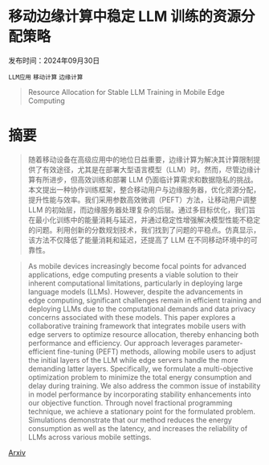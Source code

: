 # 移动边缘计算中稳定 LLM 训练的资源分配策略

发布时间：2024年09月30日

`LLM应用` `移动计算` `边缘计算`

> Resource Allocation for Stable LLM Training in Mobile Edge Computing

# 摘要

> 随着移动设备在高级应用中的地位日益重要，边缘计算为解决其计算限制提供了有效途径，尤其是在部署大型语言模型（LLM）时。然而，尽管边缘计算有所进步，但高效训练和部署 LLM 仍面临计算需求和数据隐私的挑战。本文提出一种协作训练框架，整合移动用户与边缘服务器，优化资源分配，提升性能与效率。我们采用参数高效微调（PEFT）方法，让移动用户调整 LLM 的初始层，而边缘服务器处理复杂的后层。通过多目标优化，我们旨在最小化训练中的能量消耗与延迟，并通过稳定性增强解决模型性能不稳定的问题。利用创新的分数规划技术，我们找到了问题的平稳点。仿真显示，该方法不仅降低了能量消耗和延迟，还提高了 LLM 在不同移动环境中的可靠性。

> As mobile devices increasingly become focal points for advanced applications, edge computing presents a viable solution to their inherent computational limitations, particularly in deploying large language models (LLMs). However, despite the advancements in edge computing, significant challenges remain in efficient training and deploying LLMs due to the computational demands and data privacy concerns associated with these models. This paper explores a collaborative training framework that integrates mobile users with edge servers to optimize resource allocation, thereby enhancing both performance and efficiency. Our approach leverages parameter-efficient fine-tuning (PEFT) methods, allowing mobile users to adjust the initial layers of the LLM while edge servers handle the more demanding latter layers. Specifically, we formulate a multi-objective optimization problem to minimize the total energy consumption and delay during training. We also address the common issue of instability in model performance by incorporating stability enhancements into our objective function. Through novel fractional programming technique, we achieve a stationary point for the formulated problem. Simulations demonstrate that our method reduces the energy consumption as well as the latency, and increases the reliability of LLMs across various mobile settings.

[Arxiv](https://arxiv.org/abs/2409.20247)